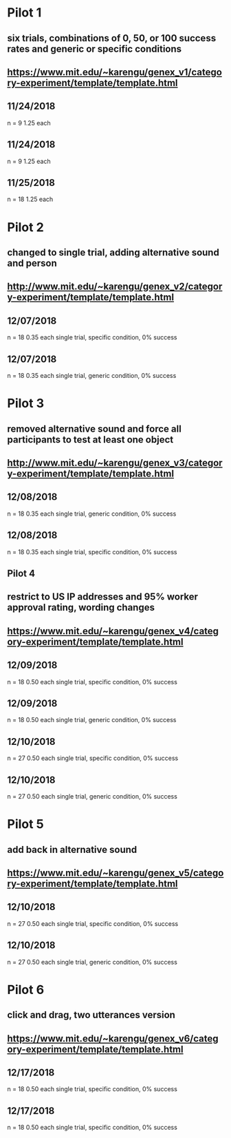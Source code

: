 # Pilot 1

## six trials, combinations of 0, 50, or 100 success rates and generic or specific conditions

## https://www.mit.edu/~karengu/genex_v1/category-experiment/template/template.html

## 11/24/2018
n = 9
1.25 each

## 11/24/2018
n = 9
1.25 each

## 11/25/2018
n = 18
1.25 each

# Pilot 2

## changed to single trial, adding alternative sound and person

## http://www.mit.edu/~karengu/genex_v2/category-experiment/template/template.html

## 12/07/2018
n = 18
0.35 each
single trial, specific condition, 0% success

## 12/07/2018
n = 18
0.35 each
single trial, generic condition, 0% success

# Pilot 3

## removed alternative sound and force all participants to test at least one object

## http://www.mit.edu/~karengu/genex_v3/category-experiment/template/template.html

## 12/08/2018
n = 18
0.35 each
single trial, generic condition, 0% success

## 12/08/2018
n = 18
0.35 each
single trial, specific condition, 0% success

## Pilot 4

## restrict to US IP addresses and 95% worker approval rating, wording changes

## https://www.mit.edu/~karengu/genex_v4/category-experiment/template/template.html

## 12/09/2018
n = 18
0.50 each
single trial, specific condition, 0% success

## 12/09/2018
n = 18
0.50 each
single trial, generic condition, 0% success

## 12/10/2018
n = 27
0.50 each
single trial, specific condition, 0% success

## 12/10/2018
n = 27
0.50 each
single trial, generic condition, 0% success

# Pilot 5

## add back in alternative sound

## https://www.mit.edu/~karengu/genex_v5/category-experiment/template/template.html

## 12/10/2018
n = 27
0.50 each
single trial, specific condition, 0% success

## 12/10/2018
n = 27
0.50 each
single trial, generic condition, 0% success

# Pilot 6

## click and drag, two utterances version

## https://www.mit.edu/~karengu/genex_v6/category-experiment/template/template.html

## 12/17/2018
n = 18
0.50 each
single trial, specific condition, 0% success

## 12/17/2018
n = 18
0.50 each
single trial, specific condition, 0% success